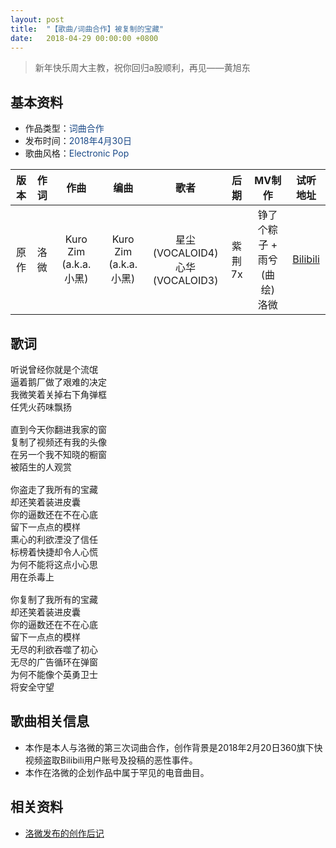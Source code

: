 ```yaml
---
layout: post
title:  "【歌曲/词曲合作】被复制的宝藏"
date:	2018-04-29 00:00:00 +0800
---
```


>  新年快乐周大主教，祝你回归a股顺利，再见——黄旭东

## 基本资料
* 作品类型：<font color="#194987">词曲合作</font>
* 发布时间：<font color="#194987">2018年4月30日</font>
* 歌曲风格：<font color="#194987">Electronic Pop</font>

| 版本 | 作词 | 作曲 | 编曲 | 歌者 | 后期 | MV制作 | 试听地址 |
| :--: | :--: | :--: | :--: | :--: | :--: | :--: | :--: | 
| 原作 | 洛微 | Kuro Zim (a.k.a.小黑) | Kuro Zim (a.k.a.小黑) | 星尘 (VOCALOID4)<br>心华 (VOCALOID3) | 紫荆7x | 铮了个粽子 + 雨兮(曲绘)<br>洛微 | [Bilibili](https://www.bilibili.com/video/av22724448?p=1) |

## 歌词

<pre>
听说曾经你就是个流氓
逼着鹅厂做了艰难的决定
我微笑着关掉右下角弹框
任凭火药味飘扬

直到今天你翻进我家的窗
复制了视频还有我的头像
在另一个我不知晓的橱窗
被陌生的人观赏

你盗走了我所有的宝藏  
却还笑着装进皮囊
你的逼数还在不在心底  
留下一点点的模样
熏心的利欲湮没了信任  
标榜着快捷却令人心慌
为何不能将这点小心思  
用在杀毒上

你复制了我所有的宝藏  
却还笑着装进皮囊
你的逼数还在不在心底  
留下一点点的模样
无尽的利欲吞噬了初心  
无尽的广告循环在弹窗
为何不能像个英勇卫士  
将安全守望
</pre>

## 歌曲相关信息

* 本作是本人与洛微的第三次词曲合作，创作背景是2018年2月20日360旗下快视频盗取Bilibili用户账号及投稿的恶性事件。
* 本作在洛微的企划作品中属于罕见的电音曲目。

## 相关资料

* [洛微发布的创作后记](https://www.bilibili.com/read/cv440367/)